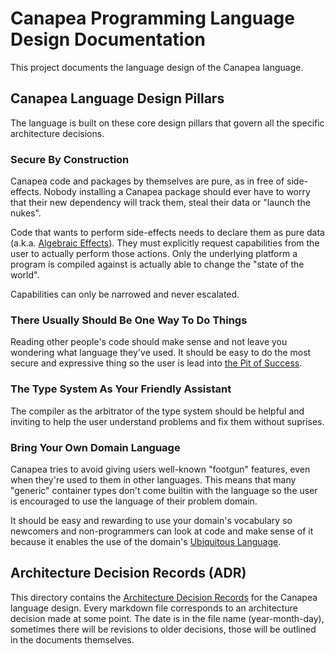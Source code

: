 # Canapea Programming Language Design Documentation

This project documents the language design of the Canapea language.


## Canapea Language Design Pillars

The language is built on these core design pillars that govern all the specific architecture decisions.


### Secure By Construction

Canapea code and packages by themselves are pure, as in free of side-effects. Nobody installing a Canapea package should ever have to worry that their new dependency will track them, steal their data or "launch the nukes".

Code that wants to perform side-effects needs to declare them as pure data (a.k.a. [Algebraic Effects](https://en.wikipedia.org/wiki/Effect_system)). They must explicitly request capabilities from the user to actually perform those actions. Only the underlying platform a program is compiled against is actually able to change the "state of the world".

Capabilities can only be narrowed and never escalated.


### There Usually Should Be One Way To Do Things

Reading other people's code should make sense and not leave you wondering what language they've used. It should be easy to do the most secure and expressive thing so the user is lead into [the Pit of Success](https://blog.ploeh.dk/2023/03/27/more-functional-pits-of-success/).


### The Type System As Your Friendly Assistant

The compiler as the arbitrator of the type system should be helpful and inviting to help the user understand problems and fix them without suprises.


### Bring Your Own Domain Language

Canapea tries to avoid giving users well-known "footgun" features, even when they're used to them in other languages. This means that many "generic" container types don't come builtin with the language so the user is encouraged to use the language of their problem domain.

It should be easy and rewarding to use your domain's vocabulary so newcomers and non-programmers can look at code and make sense of it because it enables the use of the domain's [Ubiquitous Language](https://martinfowler.com/bliki/UbiquitousLanguage.html).


## Architecture Decision Records (ADR)

This directory contains the [Architecture Decision Records](https://github.com/joelparkerhenderson/architecture-decision-record) for the Canapea language design. Every markdown file corresponds to an architecture decision made at some point. The date is in the file name (year-month-day), sometimes there will be revisions to older decisions, those will be outlined in the documents themselves.

